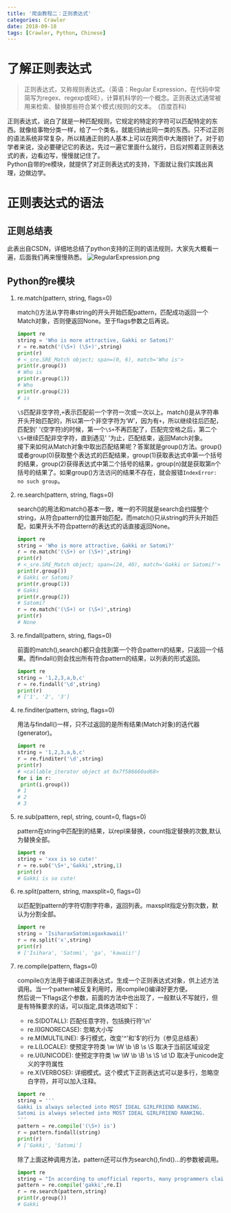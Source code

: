 ```yaml
---
title: '爬虫教程二：正则表达式'
categories: Crawler
date: 2018-09-18
tags: [Crawler, Python, Chinese]
---
```


# 了解正则表达式　

> 正则表达式，又称规则表达式。（英语：Regular Expression，在代码中常简写为regex、regexp或RE），计算机科学的一个概念。正则表达式通常被用来检索、替换那些符合某个模式(规则)的文本。　(百度百科)  

正则表达式，说白了就是一种匹配规则，它规定的特定的字符可以匹配特定的东西。就像给事物分类一样，给了一个类名，就能归纳出同一类的东西。只不过正则的语法系统非常复杂，所以精通正则的人基本上可以在网页中大海捞针了。对于初学者来说，没必要硬记它的表达，先过一遍它里面什么就行，日后对照着正则表达式的表，边看边写，慢慢就记住了。  
Python自带的re模块，就提供了对正则表达式的支持，下面就让我们实践出真理，边做边学。

<!-- more -->

# 正则表达式的语法

## 正则总结表

此表出自CSDN，详细地总结了python支持的正则的语法规则，大家先大概看一遍，后面我们再来慢慢熟悉。
![RegularExpression.png](https://raw.githubusercontent.com/S-W-K/Images/master/img/RegularExpression.png)

## Python的re模块

1. re.match(pattern, string, flags=0)  

   match()方法从字符串string的开头开始匹配pattern，匹配成功返回一个Match对象，否则便返回None。至于flags参数之后再说。

   ```python
   import re
   string = 'Who is more attractive, Gakki or Satomi?'
   r = re.match('(\S+) (\S+)',string)
   print(r)
   # <_sre.SRE_Match object; span=(0, 6), match='Who is'>
   print(r.group())
   # Who is
   print(r.group(1))
   # Who
   print(r.group(2))
   # is
   ```

   `\S`匹配非空字符,`+`表示匹配前一个字符一次或一次以上。match()是从字符串开头开始匹配的，所以第一个非空字符为‘W’，因为有`+`，所以继续往后匹配，匹配到' '(空字符)的时候，第一个`\S+`不再匹配了，匹配完空格之后，第二个`\S+`继续匹配非空字符，直到遇见' '为止，匹配结束，返回Match对象。  
   接下来如何从Match对象中取出匹配结果呢？答案就是group()方法。group()或者group(0)获取整个表达式的匹配结果，group(1)获取表达式中第一个括号的结果，group(2)获得表达式中第二个括号的结果，group(n)就是获取第n个括号的结果了。如果group()方法访问的结果不存在，就会报错`IndexError: no such group`。

2. re.search(pattern, string, flags=0)

   search()的用法和match()基本一致，唯一的不同就是search会扫描整个string，从符合pattern的位置开始匹配，而match()只从string的开头开始匹配，如果开头不符合pattern的表达式的话直接返回None。  

   ```python
   import re
   string = 'Who is more attractive, Gakki or Satomi?'
   r = re.match('(\S+) or (\S+)',string)
   print(r)
   # <_sre.SRE_Match object; span=(24, 40), match='Gakki or Satomi?'>
   print(r.group())
   # Gakki or Satomi?
   print(r.group(1))
   # Gakki
   print(r.group(2))
   # Satomi?
   r = re.match('(\S+) or (\S+)',string)
   print(r)
   # None
   ```

3. re.findall(pattern, string, flags=0)

   前面的match(),search()都只会找到第一个符合pattern的结果，只返回一个结果。而findall()则会找出所有符合pattern的结果，以列表的形式返回。

   ```python
   import re
   string = '1,2,3,a,b,c'
   r = re.findall('\d',string)
   print(r)
   # ['1', '2', '3']
   ```

4. re.finditer(pattern, string, flags=0)

   用法与findall()一样，只不过返回的是所有结果(Match对象)的迭代器(generator)。

   ```python
   import re
   string = '1,2,3,a,b,c'
   r = re.finditer('\d',string)
   print(r)
   # <callable_iterator object at 0x7f586660ad68>
   for i in r:
   	print(i.group())
   # 1
   # 2
   # 3
   ```

5. re.sub(pattern, repl, string, count=0, flags=0)

   pattern在string中匹配到的结果，以repl来替换，count指定替换的次数,默认为替换全部。

   ```python
   import re
   string = 'xxx is so cute!'
   r = re.sub('\S+','Gakki',string,1)
   print(r)
   # Gakki is so cute!
   ```

6. re.split(pattern, string, maxsplit=0, flags=0)

   以匹配到pattern的字符切割字符串，返回列表。maxsplit指定分割次数，默认为分割全部。

   ```python
   import re
   string = 'IsiharaxSatomixgaxkawaii!'
   r = re.split('x',string)
   print(r)
   # ['Isihara', 'Satomi', 'ga', 'kawaii!']
   ```

7. re.compile(pattern, flags=0)

   compile()方法用于编译正则表达式，生成一个正则表达式对象，供上述方法调用。当一个pattern被反复利用时，用compile()编译好更方便。  
   然后说一下flags这个参数，前面的方法中也出现了，一般默认不写就行，但是有特殊要求的话，可以指定,具体选项如下：

   - re.S(DOTALL): 匹配任意字符，包括换行符'\n'
   - re.I(IGNORECASE): 忽略大小写
   - re.M(MULTILINE): 多行模式，改变'^'和'$'的行为（参见总结表）
   - re.L(LOCALE): 使预定字符类 \w \W \b \B \s \S 取决于当前区域设定
   - re.U(UNICODE): 使预定字符类 \w \W \b \B \s \S \d \D 取决于unicode定义的字符属性
   - re.X(VERBOSE): 详细模式。这个模式下正则表达式可以是多行，忽略空白字符，并可以加入注释。   

    ```python
    import re
    string = '''
    Gakki is always selected into MOST IDEAL GIRLFRIEND RANKING.
    Satomi is always selected into MOST IDEAL GIRLFRIEND RANKING.
    '''
    pattern = re.compile('(\S+) is')
    r = pattern.findall(string)
    print(r)
    # ['Gakki', 'Satomi']
    ```

    除了上面这种调用方法，pattern还可以作为search(),find()...的参数被调用。

    ```python
    import re
    string = "In according to unofficial reports, many programmers claims that they are Gakki's husbands."
    pattern = re.compile('gakki',re.I)
    r = re.search(pattern,string)
    print(r.group())
    # Gakki
    ```

